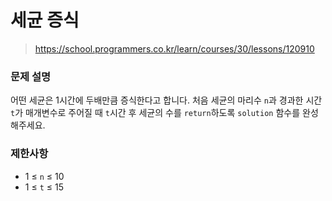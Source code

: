 # 세균 증식

> https://school.programmers.co.kr/learn/courses/30/lessons/120910

### 문제 설명

어떤 세균은 1시간에 두배만큼 증식한다고 합니다. 처음 세균의 마리수 `n`과 경과한 시간 `t`가 매개변수로 주어질 때 `t`시간 후 세균의 수를 `return`하도록 `solution` 함수를 완성해주세요.

### 제한사항

- 1 ≤ `n` ≤ 10
- 1 ≤ `t` ≤ 15
